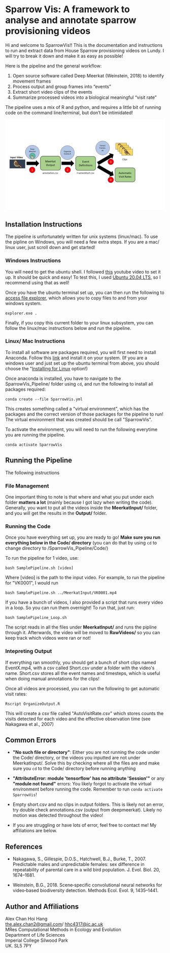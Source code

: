 # Sparrow Vis: A framework to analyse and annotate sparrow provisioning videos

Hi and welcome to SparrowVis!! This is the documentation and instructions to run and extract data from House Sparrow provisioning videos on Lundy. I will try to break it down and make it as easy as possible!

Here is the pipeline and the general workflow:
1. Open source software called Deep Meerkat (Weinstein, 2018) to identify movement frames
2. Process output and group frames into “events”
3. Extract short video clips of the events
4. Summarize processed videos into a biological meaningful “visit rate”

The pipeline uses a mix of R and python, and requires a little bit of running code on the command line/terminal, but don’t be intimidated!

![Figures](/Graphics/DocumentationGraphic.png)

## Installation Instructions
The pipeline is unfortunately written for unix systems (linux/mac). To use the pipline on Windows, you will need a few extra steps. If you are a mac/ linux user, just scroll down and get started!

### Windows Instructions
You will need to get the ubuntu shell. I followed [this](https://www.youtube.com/watch?v=X-DHaQLrBi8&t) youtube video to set it up. It should be quick and easy! To test this, I used [Ubuntu 20.04 LTS](https://www.microsoft.com/en-us/p/ubuntu-2004-lts/9n6svws3rx71?activetab=pivot:overviewtab), so I recommend using that as well!

Once you have the ubuntu terminal set up, you can then run the following to [access file explorer](https://devblogs.microsoft.com/commandline/whats-new-for-wsl-in-windows-10-version-1903/), which allows you to copy files to and from your windows system.

```
explorer.exe .
```

Finally, if you copy this current folder to your linux subsystem, you can follow the linux/mac instructions below and run the pipeline.

### Linux/ Mac Instructions
To install all software are packages required, you will first need to install Anaconda. Follow this [link](https://docs.anaconda.com/anaconda/install/index.html) and install it on your system. (If you are a windows user and just set up the ubuntu terminal from above, you should choose the "[Installing for Linux](https://docs.anaconda.com/anaconda/install/linux/) option!)

Once anaconda is installed, you have to navigate to the SparrowVis_Pipeline/ folder using `cd`, and run the following to install all packages required:

```
conda create --file SparrowVis.yml
```
This creates something called a "virtual environment", which has the packages and the correct version of those packages for the pipeline to run! The virtual environment that was created should be call "SparrowVis".

To activate the environment, you will need to run the following everytime you are running the pipeline.
```
conda activate SparrowVis
```

## Running the Pipeline
The following instructions 


### File Management
One important thing to note is that where and what you put under each folder **matters a lot** (mainly because I got lazy when writing the code). Generally, you want to put all the videos inside the **MeerkatInput/** folder, and you will get the results in the **Output/** folder. 

### Running the Code
Once you have everything set up, you are ready to go! **Make sure you run everything below in the Code/ directory** (you can do that by using `cd` to change directory to /SparrowVis_Pipeline/Code/)

To run the pipeline for 1 video, use:
```
bash SamplePipeline.sh [video]
```
Where [video] is the path to the input video. For example, to run the pipeline for "VK0001", I would run 
```
bash SamplePipeline.sh ../MeerkatInput/VK0001.mp4
```

If you have a bunch of videos, I also provided a script that runs every video in a loop. So you can run them overnight! To run that, just run:

```
bash SamplePipeline_Loop.sh
```

The script reads in all the files under **MeerkatInput/** and runs the pipline through it. Afterwards, the video will be moved to **RawVideos/** so you can keep track which videos were ran or not!

### Intepreting Output
If everything ran smoothly, you should get a bunch of short clips named EventX.mp4, with a csv called Short.csv under a folder with the video's name. Short.csv stores all the event names and timesteps, which is useful when doing manual annotations for the clips!

Once all videos are processed, you can run the following to get automatic visit rates:
```
Rscript OrganizeOutput.R
```

This will create a csv file called "AutoVisitRate.csv" which stores counts the visits detected for each video and the effective observation time (see Nakagawa et al., 2007)

## Common Errors
- **"No such file or directory"**: Either you are not running the code under the Code/ directory, or the videos you inputted are not under MeerkatInput/. Solve this by checking where all the files are and make sure you `cd` to the Code/ directory before running anything

- **"AttributeError: module 'tensorflow' has no attribute 'Session'"** or any **"module not found"** errors: You likely forgot to activate the virtual environment before running the code. Remember to run `conda activate SparrowVis`!

- Empty short.csv and no clips in output folders. This is likely not an error, try double check annotations.csv (output from deepmeerkat). Likely no motion was detected throughout the video!

- If you are struggling or have lots of error, feel free to contact me! My affiliations are below.

## References
- Nakagawa, S., Gillespie, D.O.S., Hatchwell, B.J., Burke, T., 2007. Predictable males and
unpredictable females: sex difference in repeatability of parental care in a wild bird
population. J. Evol. Biol. 20, 1674–1681.

- Weinstein, B.G., 2018. Scene‐specific convolutional neural networks for video‐based biodiversity
detection. Methods Ecol. Evol. 9, 1435–1441.


## Author and Affiliations
Alex Chan Hoi Hang  
the.alex.chan2@gmail.com/ 
hhc4317@ic.ac.uk  
MRes Computational Methods in Ecology and Evolution  
Department of Life Sciences  
Imperial College Silwood Park  
UK. SL5 7PY  
